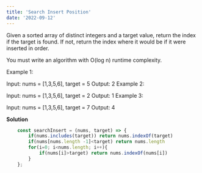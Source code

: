 ```yaml
---
title: 'Search Insert Position'
date: '2022-09-12'
---
```


Given a sorted array of distinct integers and a target value, return the index if the target is found. If not, return the index where it would be if it were inserted in order.

You must write an algorithm with O(log n) runtime complexity.


Example 1:

Input: nums = [1,3,5,6], target = 5
Output: 2
Example 2:

Input: nums = [1,3,5,6], target = 2
Output: 1
Example 3:

Input: nums = [1,3,5,6], target = 7
Output: 4

**Solution**
```js
    const searchInsert = (nums, target) => {
        if(nums.includes(target)) return nums.indexOf(target)
        if(nums[nums.length -1]<target) return nums.length
        for(i=0; i<nums.length; i++){
            if(nums[i]>target) return nums.indexOf(nums[i])
        }
    };
```
